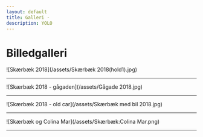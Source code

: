 ```yaml
---
layout: default
title: Galleri -
description: YOLO
---
```




# **Billedgalleri**

![Skærbæk 2018](/assets/Skærbæk 2018(hold1).jpg)

---

![Skærbæk 2018 - gågaden](/assets/Gågade 2018.jpg)

---

![Skærbæk 2018 - old car](/assets/Skærbæk med bil 2018.jpg)

---

![Skærbæk og Colina Mar](/assets/Skærbæk:Colina Mar.png)

---

